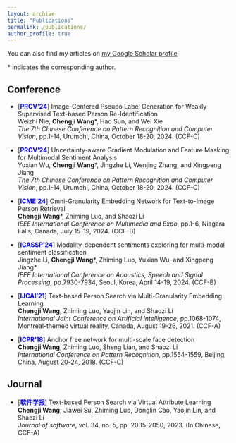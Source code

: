 ```yaml
---
layout: archive
title: "Publications"
permalink: /publications/
author_profile: true
---
```


You can also find my articles on [my Google Scholar profile](https://scholar.google.com/citations?user=2p0kTokAAAAJ&hl=zh-CN)

\* indicates the corresponding author.

## Conference
- [<span style="color:blue">**PRCV’24**</span>] Image-Centered Pseudo Label Generation for Weakly Supervised Text-based Person Re-Identification   
  Weizhi Nie, **Chengji Wang**\*, Hao Sun, and Wei Xie  
  _The 7th Chinese Conference on Pattern Recognition and Computer Vision_, pp.1-14, Urumchi, China, October 18-20, 2024. (CCF-C)

- [<span style="color:blue">**PRCV’24**</span>] Uncertainty-aware Gradient Modulation and Feature Masking for Multimodal Sentiment Analysis  
  Yuxian Wu, **Chengji Wang**\*, Jingzhe Li, Wenjing Zhang, and Xingpeng Jiang  
  _The 7th Chinese Conference on Pattern Recognition and Computer Vision_, pp.1-14, Urumchi, China, October 18-20, 2024. (CCF-C)

- [<span style="color:blue">**ICME’24**</span>] Omni-Granularity Embedding Network for Text-to-Image Person Retrieval   
  **Chengji Wang**\*, Zhiming Luo, and Shaozi Li  
  _IEEE International Conference on Multimedia and Expo_, pp.1-6, Niagara Falls, Canada, July 15-19, 2024. (CCF-B)
  
- [<span style="color:blue">**ICASSP’24**</span>] Modality-dependent sentiments exploring for multi-modal sentiment classification  
  Jingzhe Li, **Chengji Wang**\*, Zhiming Luo, Yuxian Wu, and Xingpeng Jiang\*  
  _IEEE International Conference on Acoustics, Speech and Signal Processing_, pp.7930-7934, Seoul, Korea, April 14-19, 2024. (CCF-B)
  
- [<span style="color:blue">**IJCAI’21**</span>] Text-based Person Search via Multi-Granularity Embedding Learning  
  **Chengji Wang**, Zhiming Luo, Yaojin Lin, and Shaozi Li  
  _International Joint Conference on Artificial Intelligence_, pp.1068-1074, Montreal-themed virtual reality, Canada, August 19-26, 2021. (CCF-A)
  
- [<span style="color:blue">**ICPR’18**</span>] Anchor free network for multi-scale face detection  
  **Chengji Wang**, Zhiming Luo, Sheng Lian, and Shaozi Li  
  _International Conference on Pattern Recognition_, pp.1554-1559, Beijing, China, August 20-24, 2018. (CCF-C)

## Journal
  
- [<span style="color:blue">**软件学报**</span>] Text-based Person Search via Virtual Attribute Learning  
  **Chengji Wang**, Jiawei Su, Zhiming Luo, Donglin Cao, Yaojin Lin, and Shaozi Li   
  _Journal of software_, vol. 34, no. 5, pp. 2035-2050, 2023. (In Chinese, CCF-A)
  

